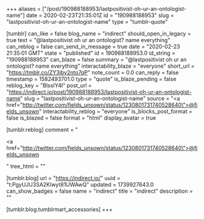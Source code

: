 +++
aliases = ["/post/190988188953/lastpositivist-oh-ur-an-ontologist-name"]
date = 2020-02-23T21:35:01Z
id = "190988188953"
slug = "lastpositivist-oh-ur-an-ontologist-name"
type = "tumblr-quote"

[tumblr]
can_like = false
blog_name = "indirect"
should_open_in_legacy = true
text = "@lastpositivist oh ur an ontologist? name everything"
can_reblog = false
can_send_in_message = true
date = "2020-02-23 21:35:01 GMT"
state = "published"
id = 190988188953.0
id_string = "190988188953"
can_blaze = false
summary = "@lastpositivist oh ur an ontologist? name everything"
interactability_blaze = "everyone"
short_url = "https://tmblr.co/ZY3jby2nto7qP"
note_count = 0.0
can_reply = false
timestamp = 1582493701.0
type = "quote"
is_blaze_pending = false
reblog_key = "BlssIY4I"
post_url = "https://indirect.io/post/190988188953/lastpositivist-oh-ur-an-ontologist-name"
slug = "lastpositivist-oh-ur-an-ontologist-name"
source = "<a href=\"http://twitter.com/fields_unsown/status/1230801731740528640\">@fields_unsown</a>"
interactability_reblog = "everyone"
is_blocks_post_format = false
is_blazed = false
format = "html"
display_avatar = true

[tumblr.reblog]
comment = "<p><a href=\"http://twitter.com/fields_unsown/status/1230801731740528640\">@fields_unsown</a></p>"
tree_html = ""

[tumblr.blog]
url = "https://indirect.io/"
uuid = "t:PgyUJU3SA2Klwyt81UWAwQ"
updated = 1739927643.0
can_show_badges = false
name = "indirect"
title = "indirect"
description = ""

[tumblr.blog.tumblrmart_accessories]
+++
